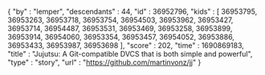 {
  "by" : "lemper",
  "descendants" : 44,
  "id" : 36952796,
  "kids" : [ 36953795, 36953263, 36953718, 36953754, 36954503, 36953962, 36953427, 36953714, 36954487, 36953531, 36953469, 36953258, 36953899, 36953914, 36954060, 36953354, 36953457, 36954052, 36953886, 36953433, 36953987, 36953698 ],
  "score" : 202,
  "time" : 1690869183,
  "title" : "Jujutsu: A Git-compatible DVCS that is both simple and powerful",
  "type" : "story",
  "url" : "https://github.com/martinvonz/jj"
}
